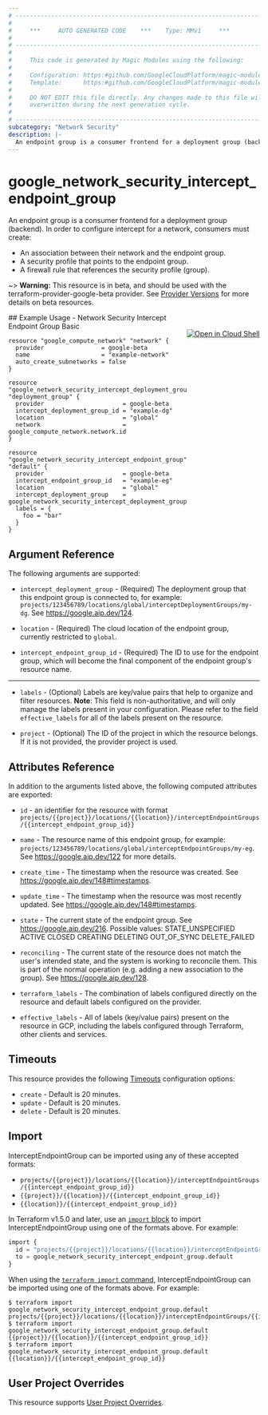 ```yaml
---
# ----------------------------------------------------------------------------
#
#     ***     AUTO GENERATED CODE    ***    Type: MMv1     ***
#
# ----------------------------------------------------------------------------
#
#     This code is generated by Magic Modules using the following:
#
#     Configuration: https:#github.com/GoogleCloudPlatform/magic-modules/tree/main/mmv1/products/networksecurity/InterceptEndpointGroup.yaml
#     Template:      https:#github.com/GoogleCloudPlatform/magic-modules/tree/main/mmv1/templates/terraform/resource.html.markdown.tmpl
#
#     DO NOT EDIT this file directly. Any changes made to this file will be
#     overwritten during the next generation cycle.
#
# ----------------------------------------------------------------------------
subcategory: "Network Security"
description: |-
  An endpoint group is a consumer frontend for a deployment group (backend).
---
```


# google_network_security_intercept_endpoint_group

An endpoint group is a consumer frontend for a deployment group (backend).
In order to configure intercept for a network, consumers must create:
- An association between their network and the endpoint group.
- A security profile that points to the endpoint group.
- A firewall rule that references the security profile (group).

~> **Warning:** This resource is in beta, and should be used with the terraform-provider-google-beta provider.
See [Provider Versions](https://terraform.io/docs/providers/google/guides/provider_versions.html) for more details on beta resources.


<div class = "oics-button" style="float: right; margin: 0 0 -15px">
  <a href="https://console.cloud.google.com/cloudshell/open?cloudshell_git_repo=https%3A%2F%2Fgithub.com%2Fterraform-google-modules%2Fdocs-examples.git&cloudshell_image=gcr.io%2Fcloudshell-images%2Fcloudshell%3Alatest&cloudshell_print=.%2Fmotd&cloudshell_tutorial=.%2Ftutorial.md&cloudshell_working_dir=network_security_intercept_endpoint_group_basic&open_in_editor=main.tf" target="_blank">
    <img alt="Open in Cloud Shell" src="//gstatic.com/cloudssh/images/open-btn.svg" style="max-height: 44px; margin: 32px auto; max-width: 100%;">
  </a>
</div>
## Example Usage - Network Security Intercept Endpoint Group Basic


```hcl
resource "google_compute_network" "network" {
  provider                = google-beta
  name                    = "example-network"
  auto_create_subnetworks = false
}

resource "google_network_security_intercept_deployment_group" "deployment_group" {
  provider                      = google-beta
  intercept_deployment_group_id = "example-dg"
  location                      = "global"
  network                       = google_compute_network.network.id
}

resource "google_network_security_intercept_endpoint_group" "default" {
  provider                      = google-beta
  intercept_endpoint_group_id   = "example-eg"
  location                      = "global"
  intercept_deployment_group    = google_network_security_intercept_deployment_group.deployment_group.id
  labels = {
    foo = "bar"
  }
}
```

## Argument Reference

The following arguments are supported:


* `intercept_deployment_group` -
  (Required)
  The deployment group that this endpoint group is connected to, for example:
  `projects/123456789/locations/global/interceptDeploymentGroups/my-dg`.
  See https://google.aip.dev/124.

* `location` -
  (Required)
  The cloud location of the endpoint group, currently restricted to `global`.

* `intercept_endpoint_group_id` -
  (Required)
  The ID to use for the endpoint group, which will become the final component
  of the endpoint group's resource name.


- - -


* `labels` -
  (Optional)
  Labels are key/value pairs that help to organize and filter resources.
  **Note**: This field is non-authoritative, and will only manage the labels present in your configuration.
  Please refer to the field `effective_labels` for all of the labels present on the resource.

* `project` - (Optional) The ID of the project in which the resource belongs.
    If it is not provided, the provider project is used.


## Attributes Reference

In addition to the arguments listed above, the following computed attributes are exported:

* `id` - an identifier for the resource with format `projects/{{project}}/locations/{{location}}/interceptEndpointGroups/{{intercept_endpoint_group_id}}`

* `name` -
  The resource name of this endpoint group, for example:
  `projects/123456789/locations/global/interceptEndpointGroups/my-eg`.
  See https://google.aip.dev/122 for more details.

* `create_time` -
  The timestamp when the resource was created.
  See https://google.aip.dev/148#timestamps.

* `update_time` -
  The timestamp when the resource was most recently updated.
  See https://google.aip.dev/148#timestamps.

* `state` -
  The current state of the endpoint group.
  See https://google.aip.dev/216.
  Possible values:
  STATE_UNSPECIFIED
  ACTIVE
  CLOSED
  CREATING
  DELETING
  OUT_OF_SYNC
  DELETE_FAILED

* `reconciling` -
  The current state of the resource does not match the user's intended state,
  and the system is working to reconcile them. This is part of the normal
  operation (e.g. adding a new association to the group).
  See https://google.aip.dev/128.

* `terraform_labels` -
  The combination of labels configured directly on the resource
   and default labels configured on the provider.

* `effective_labels` -
  All of labels (key/value pairs) present on the resource in GCP, including the labels configured through Terraform, other clients and services.


## Timeouts

This resource provides the following
[Timeouts](https://developer.hashicorp.com/terraform/plugin/sdkv2/resources/retries-and-customizable-timeouts) configuration options:

- `create` - Default is 20 minutes.
- `update` - Default is 20 minutes.
- `delete` - Default is 20 minutes.

## Import


InterceptEndpointGroup can be imported using any of these accepted formats:

* `projects/{{project}}/locations/{{location}}/interceptEndpointGroups/{{intercept_endpoint_group_id}}`
* `{{project}}/{{location}}/{{intercept_endpoint_group_id}}`
* `{{location}}/{{intercept_endpoint_group_id}}`


In Terraform v1.5.0 and later, use an [`import` block](https://developer.hashicorp.com/terraform/language/import) to import InterceptEndpointGroup using one of the formats above. For example:

```tf
import {
  id = "projects/{{project}}/locations/{{location}}/interceptEndpointGroups/{{intercept_endpoint_group_id}}"
  to = google_network_security_intercept_endpoint_group.default
}
```

When using the [`terraform import` command](https://developer.hashicorp.com/terraform/cli/commands/import), InterceptEndpointGroup can be imported using one of the formats above. For example:

```
$ terraform import google_network_security_intercept_endpoint_group.default projects/{{project}}/locations/{{location}}/interceptEndpointGroups/{{intercept_endpoint_group_id}}
$ terraform import google_network_security_intercept_endpoint_group.default {{project}}/{{location}}/{{intercept_endpoint_group_id}}
$ terraform import google_network_security_intercept_endpoint_group.default {{location}}/{{intercept_endpoint_group_id}}
```

## User Project Overrides

This resource supports [User Project Overrides](https://registry.terraform.io/providers/hashicorp/google/latest/docs/guides/provider_reference#user_project_override).
